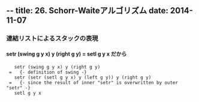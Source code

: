 --
title: 26. Schorr-Waiteアルゴリズム
date: 2014-11-07
--

### 連結リストによるスタックの表現

#### setr (swing g y x) y (right g y) = setl g y x だから

```
   setr (swing g y x) y (right g y)
 =   {- definition of swing -}
   setr (setr (setl g y x) y (left g y)) y (right g y)
 =   {- since the result of inner "setr" is overwritten by outer "setr" -}
   setl g y x
```